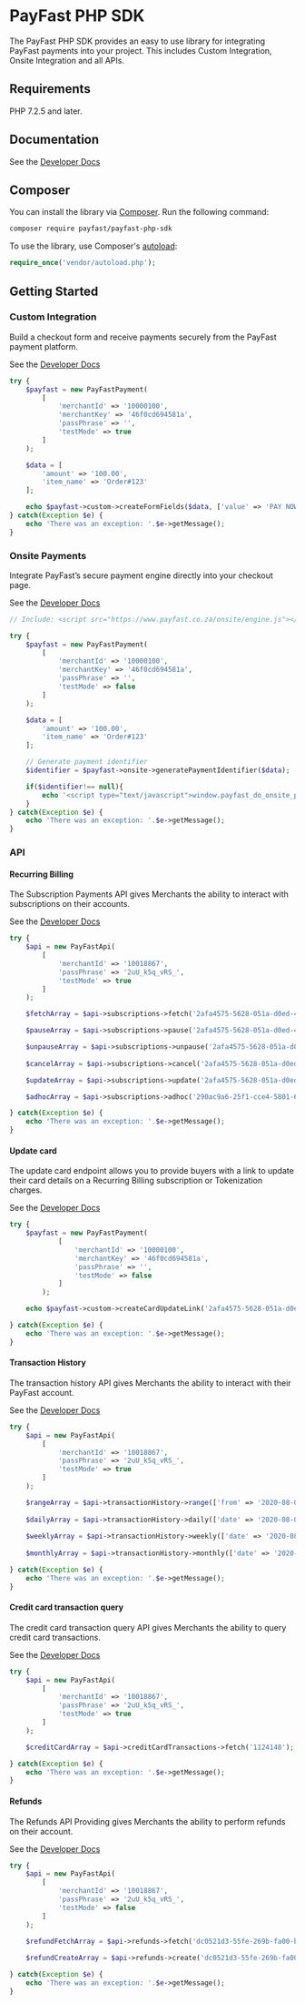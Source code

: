 # PayFast PHP SDK

The PayFast PHP SDK provides an easy to use library for integrating PayFast payments into your project.
This includes Custom Integration, Onsite Integration and all APIs.

## Requirements

PHP 7.2.5 and later.

## Documentation

See the [Developer Docs](https://developers.payfast.co.za/docs)

## Composer

You can install the library via [Composer](http://getcomposer.org/). Run the following command:

```bash
composer require payfast/payfast-php-sdk
```

To use the library, use Composer's [autoload](https://getcomposer.org/doc/01-basic-usage.md#autoloading):

```php
require_once('vendor/autoload.php');
```

## Getting Started

### Custom Integration

Build a checkout form and receive payments securely from the PayFast payment platform.

See the [Developer Docs](https://developers.payfast.co.za/docs#quickstart)

```php
try {
    $payfast = new PayFastPayment(
        [
            'merchantId' => '10000100',
            'merchantKey' => '46f0cd694581a',
            'passPhrase' => '',
            'testMode' => true
        ]
    );

    $data = [
        'amount' => '100.00',
        'item_name' => 'Order#123'
    ];

    echo $payfast->custom->createFormFields($data, ['value' => 'PAY NOW', 'class' => 'btn']);
} catch(Exception $e) {
    echo 'There was an exception: '.$e->getMessage();
}
```

### Onsite Payments

Integrate PayFast’s secure payment engine directly into your checkout page.

See the [Developer Docs](https://developers.payfast.co.za/docs#onsite_payments)

```php
// Include: <script src="https://www.payfast.co.za/onsite/engine.js"></script>

try {
    $payfast = new PayFastPayment(
        [
            'merchantId' => '10000100',
            'merchantKey' => '46f0cd694581a',
            'passPhrase' => '',
            'testMode' => false
        ]
    );

    $data = [
        'amount' => '100.00',
        'item_name' => 'Order#123'
    ];

    // Generate payment identifier
    $identifier = $payfast->onsite->generatePaymentIdentifier($data);

    if($identifier!== null){
        echo '<script type="text/javascript">window.payfast_do_onsite_payment({"uuid":"'.$identifier.'"});</script>';
    }
} catch(Exception $e) {
    echo 'There was an exception: '.$e->getMessage();
}
```

### API

#### Recurring Billing

The Subscription Payments API gives Merchants the ability to interact with subscriptions on their accounts.

See the [Developer Docs](https://developers.payfast.co.za/api#recurring-billing)

```php
try {
    $api = new PayFastApi(
        [
            'merchantId' => '10018867',
            'passPhrase' => '2uU_k5q_vRS_',
            'testMode' => true
        ]
    );

    $fetchArray = $api->subscriptions->fetch('2afa4575-5628-051a-d0ed-4e071b56a7b0');

    $pauseArray = $api->subscriptions->pause('2afa4575-5628-051a-d0ed-4e071b56a7b0', ['cycles' => 1]);

    $unpauseArray = $api->subscriptions->unpause('2afa4575-5628-051a-d0ed-4e071b56a7b0');
    
    $cancelArray = $api->subscriptions->cancel('2afa4575-5628-051a-d0ed-4e071b56a7b0');

    $updateArray = $api->subscriptions->update('2afa4575-5628-051a-d0ed-4e071b56a7b0', ['cycles' => 1]);

    $adhocArray = $api->subscriptions->adhoc('290ac9a6-25f1-cce4-5801-67a644068818', ['amount' => 500, 'item_name' => 'Test adhoc']);

} catch(Exception $e) {
    echo 'There was an exception: '.$e->getMessage();
}
```

#### Update card

The update card endpoint allows you to provide buyers with a link to update their card details on a Recurring Billing subscription or Tokenization charges.

See the [Developer Docs](https://developers.payfast.co.za/docs#recurring_card_update)

```php
try {
    $payfast = new PayFastPayment(
            [
                'merchantId' => '10000100',
                'merchantKey' => '46f0cd694581a',
                'passPhrase' => '',
                'testMode' => false
            ]
        );

    echo $payfast->custom->createCardUpdateLink('2afa4575-5628-051a-d0ed-4e071b56a7b0', 'https://www.example.com/return', 'Update your card', ['target' => '_blank']);

} catch(Exception $e) {
    echo 'There was an exception: '.$e->getMessage();
}
```

#### Transaction History

The transaction history API gives Merchants the ability to interact with their PayFast account.

See the [Developer Docs](https://developers.payfast.co.za/api#transaction-history)

```php
try {
    $api = new PayFastApi(
        [
            'merchantId' => '10018867',
            'passPhrase' => '2uU_k5q_vRS_',
            'testMode' => true
        ]
    );

    $rangeArray = $api->transactionHistory->range(['from' => '2020-08-01', 'to' => '2020-08-07']);
    
    $dailyArray = $api->transactionHistory->daily(['date' => '2020-08-07']);
    
    $weeklyArray = $api->transactionHistory->weekly(['date' => '2020-08-07']);
    
    $monthlyArray = $api->transactionHistory->monthly(['date' => '2020-08']);

} catch(Exception $e) {
    echo 'There was an exception: '.$e->getMessage();
}
```

#### Credit card transaction query

The credit card transaction query API gives Merchants the ability to query credit card transactions.

See the [Developer Docs](https://developers.payfast.co.za/api#credit-card-transactions)

```php
try {
    $api = new PayFastApi(
        [
            'merchantId' => '10018867',
            'passPhrase' => '2uU_k5q_vRS_',
            'testMode' => true
        ]
    );

    $creditCardArray = $api->creditCardTransactions->fetch('1124148');

} catch(Exception $e) {
    echo 'There was an exception: '.$e->getMessage();
}
```

#### Refunds

The Refunds API Providing gives Merchants the ability to perform refunds on their account.

See the [Developer Docs](https://developers.payfast.co.za/api#refunds)

```php
try {
    $api = new PayFastApi(
        [
            'merchantId' => '10018867',
            'passPhrase' => '2uU_k5q_vRS_',
            'testMode' => false
        ]
    );

    $refundFetchArray = $api->refunds->fetch('dc0521d3-55fe-269b-fa00-b647310d760f');
    
    $refundCreateArray = $api->refunds->create('dc0521d3-55fe-269b-fa00-b647310d760f', ['amount' => 50, 'reason' => 'Product returned', 'acc_type' => 'savings']);

} catch(Exception $e) {
    echo 'There was an exception: '.$e->getMessage();
}
```


